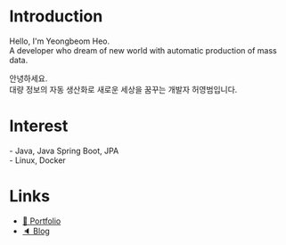 <h1> Introduction </h1>

Hello, I'm Yeongbeom Heo. <br>
A developer who dream of new world with automatic production of mass data.

안녕하세요. <br>
대량 정보의 자동 생산화로 새로운 세상을 꿈꾸는 개발자 허영범입니다.

<h1> Interest </h1>
- Java, Java Spring Boot, JPA <br>
- Linux, Docker

<br>

<h1> Links </h1>

- [:page_with_curl: Portfolio](https://stupendous-breath-63d.notion.site/YeongBeom-Heo-s-Portfolio-f08ef8b6917e4eb5858a046d1fbace44)
- [:speaker: Blog](https://ksjm0720.tistory.com/)